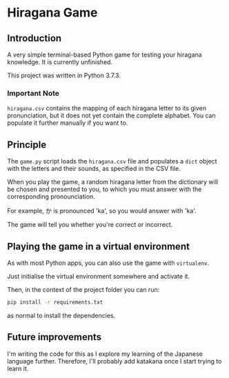 # Hiragana Game
## Introduction
A very simple terminal-based Python game for testing your hiragana knowledge. It is currently unfinished.

This project was written in Python 3.7.3.

### Important Note
```hiragana.csv``` contains the mapping of each hiragana letter to its given pronunciation, but it does not yet contain the complete alphabet. You can populate it further manually if you want to.

## Principle
The ```game.py``` script loads the ```hiragana.csv``` file and populates a ```dict``` object with the letters and their sounds, as specified in the CSV file.

When you play the game, a random hiragana letter from the dictionary will be chosen and presented to you, to which you must answer with the corresponding pronounciation.

For example, か is pronounced 'ka', so you would answer with 'ka'.

The game will tell you whether you're correct or incorrect.

## Playing the game in a virtual environment
As with most Python apps, you can also use the game with ```virtualenv```.

Just initialise the virtual environment somewhere and activate it.

Then, in the context of the project folder you can run:
```bash
pip install -r requirements.txt
```
as normal to install the dependencies.

## Future improvements
I'm writing the code for this as I explore my learning of the Japanese language further. Therefore, I'll probably add katakana once I start trying to learn it.

